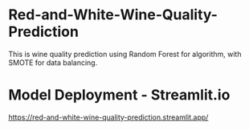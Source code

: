 # Red-and-White-Wine-Quality-Prediction
This is wine quality prediction using Random Forest for algorithm, with SMOTE for data balancing.
# Model Deployment - Streamlit.io
https://red-and-white-wine-quality-prediction.streamlit.app/
